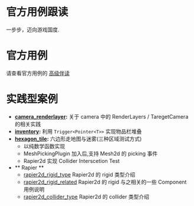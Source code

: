 # 官方用例跟读
一步步，迈向游戏国度.

# 官方用例
请查看官方用例的 [高级伴读](https://github.com/byronzr/learn_bevy/tree/main/examples)

# 实践型案例
* **[camera_renderlayer](https://github.com/byronzr/learn_bevy/tree/main/examples/byronzr/camera_renderlayer.rs):** 关于 camera 中的 RenderLayers / TaregetCamera 的相关实践
* **[inventory](https://github.com/byronzr/learn_bevy/tree/main/examples/byronzr/inventory.rs):** 利用 `Trigger<Pointer<T>>` 实现物品栏堆叠
* **[hexagon_tile](https://github.com/byronzr/learn_bevy/tree/main/examples/byronzr/hexagon_tile):** 六边形走地图与迷雾(三种区域测试方式)
    * 以纯数学函数实现
    * MeshPickingPlugin 加入后,支持 Mesh2d 的 picking 事件
    * Rapier2d 实现 Collider Interscetion Test
* ** Rapier **
    * [rapier2d_rigid_type](https://github.com/byronzr/learn_bevy/tree/main/examples/rapier2d/rapier2d_rigid_type.rs) Rapier2d 的 rigid 类型介绍
    * [rapier2d_rigid_related](https://github.com/byronzr/learn_bevy/tree/main/examples/rapier2d/rapier2d_rigid_related.rs) Rapier2d 的 rigid 与之相关的一些 Component 用例说明
    * [rapier2d_collider_type](https://github.com/byronzr/learn_bevy/tree/main/examples/rapier2d/rapier2d_collider_type.rs) Rapier2d 的 collider 类型介绍
	
	





